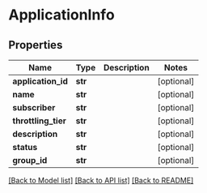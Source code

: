 # ApplicationInfo

## Properties
Name | Type | Description | Notes
------------ | ------------- | ------------- | -------------
**application_id** | **str** |  | [optional] 
**name** | **str** |  | [optional] 
**subscriber** | **str** |  | [optional] 
**throttling_tier** | **str** |  | [optional] 
**description** | **str** |  | [optional] 
**status** | **str** |  | [optional] 
**group_id** | **str** |  | [optional] 

[[Back to Model list]](../README.md#documentation-for-models) [[Back to API list]](../README.md#documentation-for-api-endpoints) [[Back to README]](../README.md)


